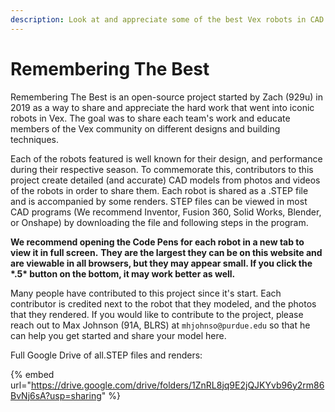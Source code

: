 ```yaml
---
description: Look at and appreciate some of the best Vex robots in CAD
---
```


# Remembering The Best

Remembering The Best is an open-source project started by Zach (929u) in 2019 as a way to share and appreciate the hard work that went into iconic robots in Vex. The goal was to share each team's work and educate members of the Vex community on different designs and building techniques.&#x20;

Each of the robots featured is well known for their design, and performance during their respective season. To commemorate this, contributors to this project create detailed (and accurate) CAD models from photos and videos of the robots in order to share them. Each robot is shared as a .STEP file and is accompanied by some renders. STEP files can be viewed in most CAD programs (We recommend  Inventor, Fusion 360, Solid Works, Blender, or Onshape) by downloading the file and following steps in the program.

**We recommend opening the Code Pens for each robot in a new tab to view it in full screen.** **They are the largest they can be on this website and are viewable in all browsers, but they may appear small. If you click the \*.5\* button on the bottom, it may work better as well.**

Many people have contributed to this project since it's start. Each contributor is credited next to the robot that they modeled, and the photos that they rendered. If you would like to contribute to the project, please reach out to Max Johnson (91A, BLRS) at `mhjohnso@purdue.edu` so that he can help you get started and share your model here.

Full Google Drive of all.STEP files and renders:

{% embed url="https://drive.google.com/drive/folders/1ZnRL8jq9E2jQJKYvb96y2rm86BvNj6sA?usp=sharing" %}

